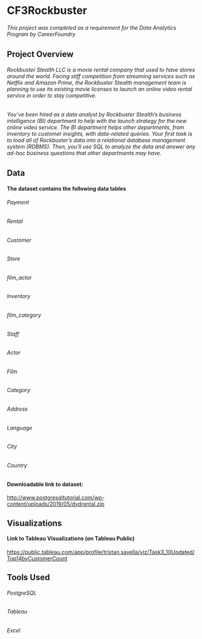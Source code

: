 # CF3Rockbuster
###### This project was completed as a requirement for the Data Analytics Program by CareerFoundry
## Project Overview
###### Rockbuster Stealth LLC is a movie rental company that used to have stores around the world. Facing stiff competition from streaming services such as Netflix and Amazon Prime, the Rockbuster Stealth management team is planning to use its existing movie licenses to launch an online video rental service in order to stay competitive.
###### You’ve been hired as a data analyst by Rockbuster Stealth’s business intelligence (BI) department to help with the launch strategy for the new online video service. The BI department helps other departments, from inventory to customer insights, with data-related queries. Your first task is to load all of Rockbuster’s data into a relational database management system (RDBMS). Then, you’ll use SQL to analyze the data and answer any ad-hoc business questions that other departments may have.
## Data
#### The dataset contains the following data tables
###### Payment
###### Rental
###### Customer
###### Store
###### film_actor
###### Inventory
###### film_category
###### Staff
###### Actor
###### Film
###### Category
###### Address
###### Language
###### City
###### Country
#### Downloadable link to dataset:
http://www.postgresqltutorial.com/wp-content/uploads/2019/05/dvdrental.zip
## Visualizations
#### Link to Tableau Visualizations (on Tableau Public)
https://public.tableau.com/app/profile/tristan.savella/viz/Task3_10Updated/Top14byCustomerCount
## Tools Used
###### PostgreSQL
###### Tableau
###### Excel
